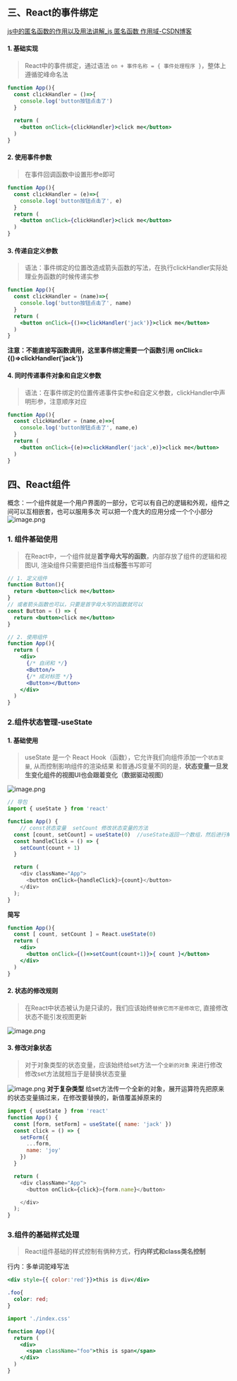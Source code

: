 ## 三、React的事件绑定
[js中的匿名函数的作用以及用法讲解_js 匿名函数 作用域-CSDN博客](https://blog.csdn.net/Lynn_yu/article/details/111933773)
#### 1. 基础实现
> React中的事件绑定，通过语法 `on + 事件名称 = { 事件处理程序 }`，整体上遵循驼峰命名法

```jsx
function App(){
  const clickHandler = ()=>{
    console.log('button按钮点击了')
  }
  
  return (
    <button onClick={clickHandler}>click me</button>
  )
}
```
#### 2. 使用事件参数
> 在事件回调函数中设置形参e即可

```jsx
function App(){
  const clickHandler = (e)=>{
    console.log('button按钮点击了', e)
  }
  return (
    <button onClick={clickHandler}>click me</button>
  )
}
```
#### 3. 传递自定义参数
> 语法：事件绑定的位置改造成箭头函数的写法，在执行clickHandler实际处理业务函数的时候传递实参

```jsx
function App(){
  const clickHandler = (name)=>{
    console.log('button按钮点击了', name)
  }
  return (
    <button onClick={()=>clickHandler('jack')}>click me</button>
  )
}
```
**注意：不能直接写函数调用，这里事件绑定需要一个函数引用**
**onClick={()=>clickHandler('jack')}**

#### 4. 同时传递事件对象和自定义参数
> 语法：在事件绑定的位置传递事件实参e和自定义参数，clickHandler中声明形参，注意顺序对应

```jsx
function App(){
  const clickHandler = (name,e)=>{
    console.log('button按钮点击了', name,e)
  }
  return (
    <button onClick={(e)=>clickHandler('jack',e)}>click me</button>
  )
}
```
## 四、React组件
概念：一个组件就是一个用户界面的一部分，它可以有自己的逻辑和外观，组件之间可以互相嵌套，也可以服用多次
可以把一个庞大的应用分成一个个小部分
![image.png](https://cdn.nlark.com/yuque/0/2024/png/42577230/1709384297622-7824697f-d83f-4a7a-8d85-1f40ecb675c1.png#averageHue=%23f1f1f1&clientId=u8b307f73-4637-4&from=paste&height=370&id=c04yb&originHeight=462&originWidth=1376&originalType=binary&ratio=1.25&rotation=0&showTitle=false&size=40248&status=done&style=none&taskId=u858f75e9-b345-4251-967a-fb5d829e115&title=&width=1100.8)
### 1. 组件基础使用
> 在React中，一个组件就是**首字母大写的函数**，内部存放了组件的逻辑和视图UI, 渲染组件只需要把组件当成**标签**书写即可

```jsx
// 1. 定义组件
function Button(){
  return <button>click me</button>
}
// 或者箭头函数也可以，只要是首字母大写的函数就可以
const Button = () => {
  return <button>click me</button>
}

// 2. 使用组件
function App(){
  return (
    <div>
      {/* 自闭和 */}
      <Button/>
      {/* 成对标签 */}
      <Button></Button>
    </div>
  )
}
```

### 2.组件状态管理-useState
#### 1. 基础使用
> useState 是一个 React Hook（函数），它允许我们向组件添加一个`状态变量`, 从而控制影响组件的渲染结果
和普通JS变量不同的是，**状态变量一旦发生变化组件的视图UI也会跟着变化（数据驱动视图）**

![image.png](https://cdn.nlark.com/yuque/0/2024/png/42577230/1709384329287-459aa957-3327-456d-a2ee-fe9cbd8828d9.png#averageHue=%23f3f2ea&clientId=u8b307f73-4637-4&from=paste&height=270&id=u65d408ef&originHeight=338&originWidth=804&originalType=binary&ratio=1.25&rotation=0&showTitle=false&size=14675&status=done&style=none&taskId=ud60b865f-d527-495a-b590-8a521e5944a&title=&width=643.2)

```javascript
// 导包
import { useState } from 'react'

function App() {
    // const状态变量  setCount 修改状态变量的方法
  const [count, setCount] = useState(0)  //useState返回一个数组，然后进行解构
  const handleClick = () => {
    setCount(count + 1)
  }

  return (
    <div className="App">
      <button onClick={handleClick}>{count}</button>
    </div>
  );
}
```

**简写**
```jsx
function App(){
  const [ count, setCount ] = React.useState(0)
  return (
    <div>
      <button onClick={()=>setCount(count+1)}>{ count }</button>
    </div>
  )
}
```
#### 2. 状态的修改规则
> 在React中状态被认为是只读的，我们应该始终`替换它而不是修改它`, 直接修改状态不能引发视图更新

![image.png](https://cdn.nlark.com/yuque/0/2024/png/42577230/1709384338088-34a68174-4c74-4878-9238-1045e9f38a89.png#averageHue=%231c4746&clientId=u8b307f73-4637-4&from=paste&height=378&id=u6511c722&originHeight=472&originWidth=1658&originalType=binary&ratio=1.25&rotation=0&showTitle=false&size=254862&status=done&style=none&taskId=u21f11031-82f7-48c1-b6ab-caf54a22355&title=&width=1326.4)
#### 3. 修改对象状态
> 对于对象类型的状态变量，应该始终给set方法一个`全新的对象` 来进行修改
> 修改set方法就相当于是替换状态变量

![image.png](https://cdn.nlark.com/yuque/0/2024/png/42577230/1709384349066-a228a114-79f0-45f2-8c61-da861f2c23de.png#averageHue=%234c7b4d&clientId=u8b307f73-4637-4&from=paste&height=506&id=u965d0dd6&originHeight=632&originWidth=1612&originalType=binary&ratio=1.25&rotation=0&showTitle=false&size=223050&status=done&style=none&taskId=u6f05f07e-0af4-4c24-a6c7-fdb42e62773&title=&width=1289.6)
**对于复杂类型**
给set方法传一个全新的对象，展开运算符先把原来的状态变量搞过来，在修改要替换的，新值覆盖掉原来的
```javascript
import { useState } from 'react'
function App() {
  const [form, setForm] = useState({ name: 'jack' })
  const click = () => {
    setForm({
      ...form,
      name: 'joy'
    })
  }

  return (
    <div className="App">
      <button onClick={click}>{form.name}</button>

    </div>
  );
}
```

### 3.组件的基础样式处理
> React组件基础的样式控制有俩种方式，**行内样式和class类名控制**

行内：多单词驼峰写法
```jsx
<div style={{ color:'red'}}>this is div</div>
```
```css
.foo{
  color: red;
}
```
```jsx
import './index.css'

function App(){
  return (
    <div>
      <span className="foo">this is span</span>
    </div>
  )
}
```




